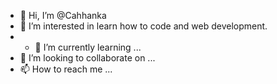 - 👋 Hi, I’m @Cahhanka
- 👀 I’m interested in learn how to code and web development.
- - 🌱 I’m currently learning ...
- 💞️ I’m looking to collaborate on ...
- 📫 How to reach me ...

<!---
Cahhanka/Cahhanka is a ✨ special ✨ repository because its `README.md` (this file) appears on your GitHub profile.
You can click the Preview link to take a look at your changes.
--->
